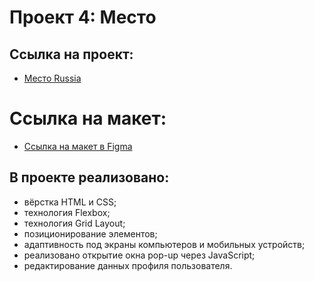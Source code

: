 # Проект 4: Место

## Ссылка на проект:
* [Место Russia](https://ivan-galaido.github.io/mesto/src/index.html)

# Ссылка на макет:
* [Ссылка на макет в Figma](https://www.figma.com/file/StZjf8HnoeLdiXS7dYrLAh/JavaScript.-Sprint-4)

## В проекте реализовано:
* вёрстка HTML и CSS;
* технология Flexbox;
* технология Grid Layout;
* позиционирование элементов;
* адаптивность под экраны компьютеров и мобильных устройств;
* реализовано открытие окна pop-up через JavaScript;
* редактирование данных профиля пользователя.
